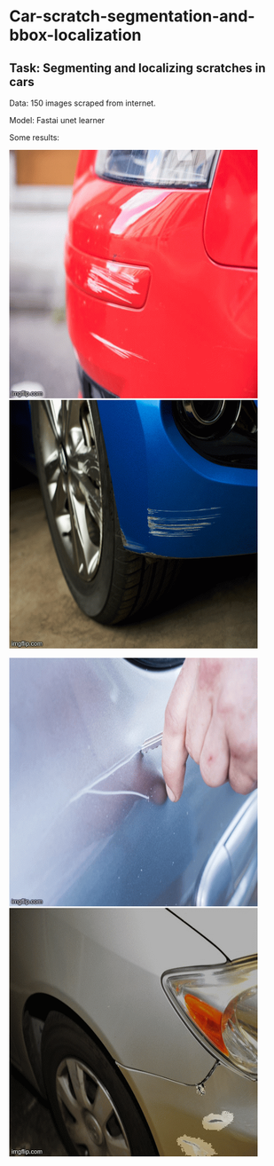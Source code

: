 # Car-scratch-segmentation-and-bbox-localization

## Task: Segmenting and localizing scratches in cars

Data: 150 images scraped from internet.

Model: Fastai unet learner

Some results:

![](Images/3zvm95.gif)  ![](Images/3zvmv7.gif)

![](Images/3zvn3d.gif) ![](Images/3zvn95.gif)
